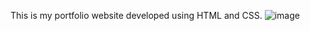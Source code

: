 This is my portfolio website developed using HTML and CSS.
![image](https://github.com/harshh-29/Portfolio_BharatIntern/assets/128725206/74f2de06-3c04-4a09-b884-d074c501c011)
